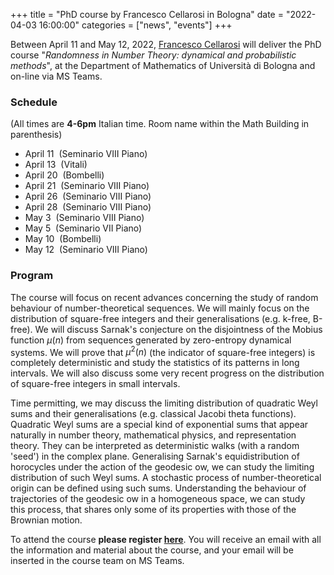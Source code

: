 +++
title = "PhD course by Francesco Cellarosi in Bologna"
date = "2022-04-03 16:00:00"
categories = ["news", "events"]
+++

Between April 11 and May 12, 2022, 
[Francesco Cellarosi](https://www.queensu.ca/mathstat/people/faculty/profiles/cellarosi) will deliver the 
PhD course "*Randomness in Number Theory: dynamical and probabilistic methods*", at the Department of
Mathematics of Università di Bologna and on-line via MS Teams.

### Schedule

(All times are **4-6pm** Italian time. Room name within the Math Building in parenthesis)

- April 11  (Seminario VIII Piano)
- April 13  (Vitali)
- April 20  (Bombelli)
- April 21  (Seminario VIII Piano)
- April 26  (Seminario VIII Piano)
- April 28  (Seminario VIII Piano)
- May 3  (Seminario VIII Piano)
- May 5  (Seminario VII Piano)
- May 10  (Bombelli)
- May 12  (Seminario VIII Piano)

### Program

The course will focus on recent advances concerning the study of random behaviour of number-theoretical 
sequences. We will mainly focus on the distribution of square-free integers and their generalisations 
(e.g. k-free, B-free). We will discuss Sarnak's conjecture on the disjointness of the Mobius function $\mu(n)$ 
from sequences generated by zero-entropy dynamical systems. We will prove that $\mu^2(n)$ (the indicator of 
square-free integers) is completely deterministic and study the statistics of its patterns in long intervals. 
We will also discuss some very recent progress on the distribution of square-free integers in small intervals.

Time permitting, we may discuss the limiting distribution of quadratic Weyl sums and their generalisations 
(e.g. classical Jacobi theta functions). Quadratic Weyl sums are a special kind of exponential sums that 
appear naturally in number theory, mathematical physics, and representation theory. They can be interpreted as 
deterministic walks (with a random 'seed') in the complex plane. Generalising Sarnak's equidistribution of 
horocycles under the action of the geodesic ow, we can study the limiting distribution of such Weyl sums. A 
stochastic process of number-theoretical origin can be defined using such sums. Understanding the behaviour of 
trajectories of the geodesic ow in a homogeneous space, we can study this process, that shares only some of 
its properties with those of the Brownian motion.

To attend the course **please register 
[here](https://docs.google.com/forms/d/12d_BxA1ghligbpo835z3vh_dJ8UM80hExdMgsY8cRY8/)**.
You will receive an email with all the information and material about the course, and your email will
be inserted in the course team on MS Teams.
